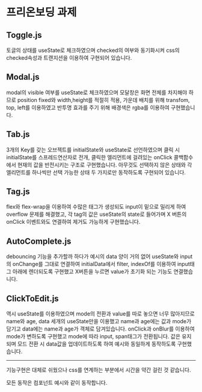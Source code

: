 # 프리온보딩 과제

## Toggle.js

토글의 상태를 useState로 체크하였으며 checked의 여부와 동기화시켜 css의 checked속성과 트랜지션을 이용하여 구현되어 있습니다.

## Modal.js

modal의 visible 여부를 useState로 체크하였으며 모달창은 화면 전체를 차지해야 하므로
position fixed와 width,height를 적절히 적용, 가운데 배치를 위해 transfom, top, left를 이용하였고 반투명 효과를 주기 위해 배경색은 rgba를 이용하여 구현했습니다.

## Tab.js

3개의 Key를 갖는 오브젝트를 initialState와 useState로 선언하였으며 클릭 시 initialState를 스프레드연산자로 전개, 클릭한 엘리먼트에 걸려있는 onClick 콜백함수에서 현재의 값을 반전시키는 구조로 구현했습니다. 아무것도 선택하지 않은 상태와 각 엘리먼트를 하나씩만 선택 가능한 상태 두 가지로만 동작하도록 구현되어 있습니다.

## Tag.js

flex와 flex-wrap을 이용하여 수많은 태그가 생성되도 input이 밑으로 밀리게 하여 overflow 문제를 해결했고, 각 tag의 값은 useState의 state로 들어가며 X 버튼의 onClick 이벤트와도 연결하여 제거도 가능하게 구현했습니다.

## AutoComplete.js

debouncing 기능을 추가할까 하다가 예시의 data 양이 거의 없어 useState와 input의 onChange를 그대로 연결하여 initialData에서 filter, indexOf를 이용하여 input태그 아래에 렌더되도록 구현했고 X버튼을 누르면 value가 초기화 되는 기능도 연결했습니다.

## ClickToEdit.js

역시 useState를 이용하였으며 mode의 전환과 value를 따로 놓으면 너무 많아지므로
name와 age, data 세개의 useState만을 이용했고 name과 age에는 값과 mode가 담기고
data에는 name과 age가 객체로 담겨있습니다. onClick과 onBlur를 이용하여 mode가 변하도록 구현했고 mode에 따라 input, span태그가 전환됩니다. 값은 유지되며 모드 전환 시 data값을 업데이트하도록 하여 예시와 동일하게 동작하도록 구현했습니다.

---

기능구현은 대체로 쉬웠으나 css를 연계하는 부분에서 시간을 약간 걸린 것 같습니다.

모든 동작은 컴포넌트 예시와 같이 동작합니다.
